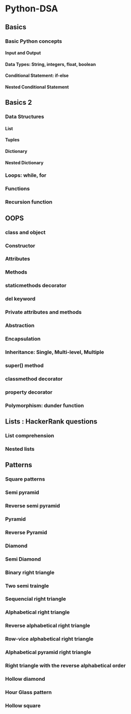 # Python-DSA

## Basics
### Basic Python concepts
#### Input and Output
#### Data Types: String, integers, float, boolean
#### Conditional Statement: if-else
#### Nested Conditional Statement

## Basics 2
### Data Structures
#### List
#### Tuples
#### Dictionary
#### Nested Dictionary
### Loops: while, for
### Functions
### Recursion function

## OOPS
### class and object
### Constructor
### Attributes
### Methods
### staticmethods decorator
### del keyword
### Private attributes and methods
### Abstraction
### Encapsulation
### Inheritance: Single, Multi-level, Multiple
### super() method
### classmethod decorator
### property decorator
### Polymorphism: dunder function

## Lists : HackerRank questions
### List comprehension
### Nested lists

## Patterns
### Square patterns
### Semi pyramid 
### Reverse semi pyramid
### Pyramid
### Reverse Pyramid
### Diamond
### Semi Diamond
### Binary right triangle
### Two semi traingle
### Sequencial right triangle
### Alphabetical right triangle
### Reverse alphabetical right triangle
### Row-vice alphabetical right triangle
### Alphabetical pyramid right triangle
### Right triangle with the reverse alphabetical order
### Hollow diamond
### Hour Glass pattern
### Hollow square
